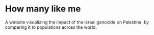 # How many like me

A website visualizing the impact of the Israel genocide on Palestine, by comparing it to populations across the world.
